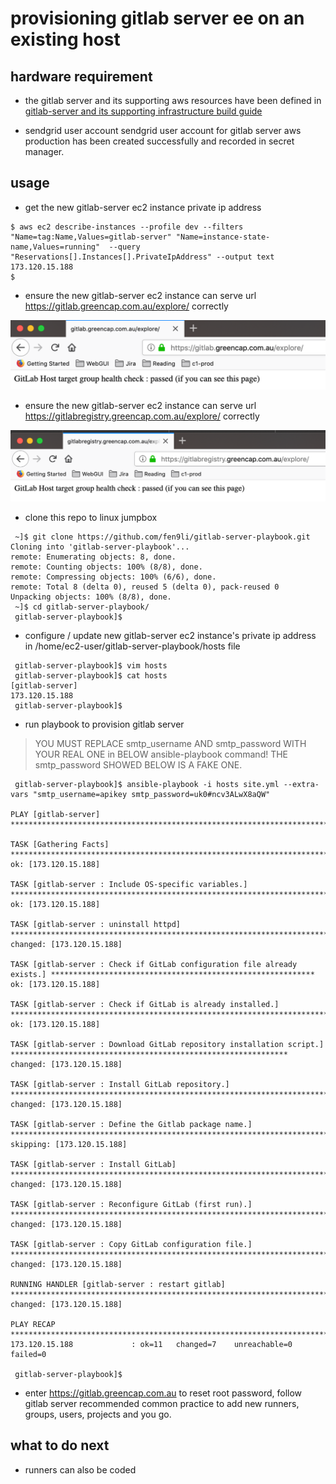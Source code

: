# provisioning gitlab server ee on an existing host

## hardware requirement

* the gitlab server and its supporting aws resources have been defined in [gitlab-server and its supporting infrastructure build guide](https://scode.greencap.com.au/devops/gitlab-server)

* sendgrid user account 
sendgrid user account for gitlab server aws production has been created successfully and recorded in secret manager.

## usage 

* get the new gitlab-server ec2 instance private ip address

```
$ aws ec2 describe-instances --profile dev --filters "Name=tag:Name,Values=gitlab-server" "Name=instance-state-name,Values=running"  --query "Reservations[].Instances[].PrivateIpAddress" --output text
173.120.15.188
$
```

* ensure the new gitlab-server ec2 instance can serve url https://gitlab.greencap.com.au/explore/ correctly

![testing gitlab domain name](images/gitlab.png)

* ensure the new gitlab-server ec2 instance can serve url https://gitlabregistry.greencap.com.au/explore/ correctly

![testing gitlabregistry domain name](images/gitlabregistry.png)

* clone this repo to linux jumpbox

```
 ~]$ git clone https://github.com/fen9li/gitlab-server-playbook.git
Cloning into 'gitlab-server-playbook'...
remote: Enumerating objects: 8, done.
remote: Counting objects: 100% (8/8), done.
remote: Compressing objects: 100% (6/6), done.
remote: Total 8 (delta 0), reused 5 (delta 0), pack-reused 0
Unpacking objects: 100% (8/8), done.
 ~]$ cd gitlab-server-playbook/
 gitlab-server-playbook]$
```

* configure / update new gitlab-server ec2 instance's private ip address in /home/ec2-user/gitlab-server-playbook/hosts file

```
 gitlab-server-playbook]$ vim hosts
 gitlab-server-playbook]$ cat hosts
[gitlab-server]
173.120.15.188
 gitlab-server-playbook]$ 
```

* run playbook to provision gitlab server

> YOU MUST REPLACE smtp_username AND smtp_password WITH YOUR REAL ONE   in BELOW ansible-playbook command! THE smtp_password SHOWED BELOW IS A FAKE ONE.

```
 gitlab-server-playbook]$ ansible-playbook -i hosts site.yml --extra-vars "smtp_username=apikey smtp_password=uk0#ncv3ALwX8aQW"

PLAY [gitlab-server] ****************************************************************************************************************

TASK [Gathering Facts] **************************************************************************************************************
ok: [173.120.15.188]

TASK [gitlab-server : Include OS-specific variables.] *******************************************************************************
ok: [173.120.15.188]

TASK [gitlab-server : uninstall httpd] **********************************************************************************************
changed: [173.120.15.188]

TASK [gitlab-server : Check if GitLab configuration file already exists.] ***********************************************************
ok: [173.120.15.188]

TASK [gitlab-server : Check if GitLab is already installed.] ************************************************************************
ok: [173.120.15.188]

TASK [gitlab-server : Download GitLab repository installation script.] **************************************************************
changed: [173.120.15.188]

TASK [gitlab-server : Install GitLab repository.] ***********************************************************************************
changed: [173.120.15.188]

TASK [gitlab-server : Define the Gitlab package name.] ******************************************************************************
skipping: [173.120.15.188]

TASK [gitlab-server : Install GitLab] ***********************************************************************************************
changed: [173.120.15.188]

TASK [gitlab-server : Reconfigure GitLab (first run).] ******************************************************************************
changed: [173.120.15.188]

TASK [gitlab-server : Copy GitLab configuration file.] ******************************************************************************
changed: [173.120.15.188]

RUNNING HANDLER [gitlab-server : restart gitlab] ************************************************************************************
changed: [173.120.15.188]

PLAY RECAP **************************************************************************************************************************
173.120.15.188             : ok=11   changed=7    unreachable=0    failed=0

 gitlab-server-playbook]$
```

* enter https://gitlab.greencap.com.au to reset root password, follow gitlab server recommended common practice to add new runners, groups, users, projects and you go.

## what to do next
* runners can also be coded
 
